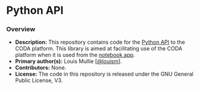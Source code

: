 # Python API

### Overview

- **Description:** This repository contains code for the [Python API](https://pypi.org/project/coda-api/) to the CODA platform. This library is aimed at facilitating use of the CODA platform when it is used from the [notebook app](https://github.com/coda-platform/notebook-app). 
- **Primary author(s):** Louis Mullie [[@louism](https://github.com/louismullie)].
- **Contributors:** None.
- **License:** The code in this repository is released under the GNU General Public License, V3.
